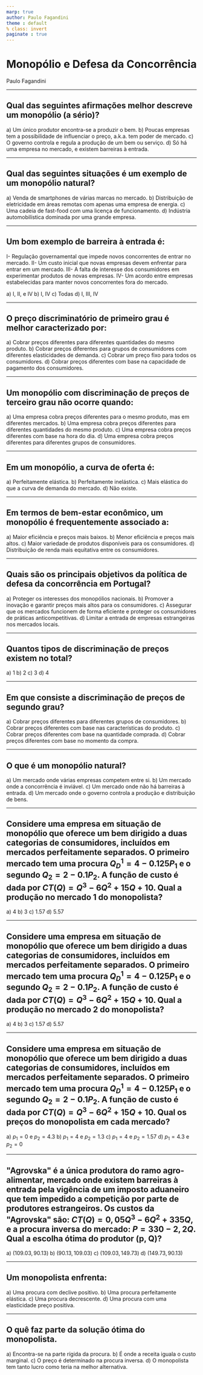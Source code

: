 ```yaml
---
marp: true
author: Paulo Fagandini
theme : default
% class: invert
paginate : true
---
```


# Monopólio e Defesa da Concorrência
Paulo Fagandini

---

## Qual das seguintes afirmações melhor descreve um monopólio (a sério)?

a) Um único produtor encontra-se a produzir o bem.
b) Poucas empresas tem a possibilidade de influenciar o preço, a.k.a. tem poder de mercado.
c) O governo controla e regula a produção de um bem ou serviço.
d) Só há uma empresa no mercado, e existem barreiras à entrada.

---

## Qual das seguintes situações é um exemplo de um monopólio natural?

a) Venda de smartphones de várias marcas no mercado.
b) Distribuição de eletricidade em áreas remotas com apenas uma empresa de energia.
c) Uma cadeia de fast-food com uma licença de funcionamento.
d) Indústria automobilística dominada por uma grande empresa.

---

## Um bom exemplo de barreira à entrada é:

I- Regulação governamental que impede novos concorrentes de entrar no mercado.
II- Um custo inicial que novas empresas devem enfrentar para entrar em um mercado.
III- A falta de interesse dos consumidores em experimentar produtos de novas empresas.
IV- Um acordo entre empresas estabelecidas para manter novos concorrentes fora do mercado.

a) I, II, e IV
b) I, IV
c) Todas
d) I, III, IV

---

## O preço discriminatório de primeiro grau é melhor caracterizado por:

a) Cobrar preços diferentes para diferentes quantidades do mesmo produto.
b) Cobrar preços diferentes para grupos de consumidores com diferentes elasticidades de demanda.
c) Cobrar um preço fixo para todos os consumidores.
d) Cobrar preços diferentes com base na capacidade de pagamento dos consumidores.

---

## Um monopólio com discriminação de preços de terceiro grau não ocorre quando:

a) Uma empresa cobra preços diferentes para o mesmo produto, mas em diferentes mercados.
b) Uma empresa cobra preços diferentes para diferentes quantidades do mesmo produto.
c) Uma empresa cobra preços diferentes com base na hora do dia.
d) Uma empresa cobra preços diferentes para diferentes grupos de consumidores.

---

## Em um monopólio, a curva de oferta é:

a) Perfeitamente elástica.
b) Perfeitamente inelástica.
c) Mais elástica do que a curva de demanda do mercado.
d) Não existe.

---

## Em termos de bem-estar econômico, um monopólio é frequentemente associado a:

a) Maior eficiência e preços mais baixos.
b) Menor eficiência e preços mais altos.
c) Maior variedade de produtos disponíveis para os consumidores.
d) Distribuição de renda mais equitativa entre os consumidores.

---

## Quais são os principais objetivos da política de defesa da concorrência em Portugal?

a) Proteger os interesses dos monopólios nacionais.
b) Promover a inovação e garantir preços mais altos para os consumidores.
c) Assegurar que os mercados funcionem de forma eficiente e proteger os consumidores de práticas anticompetitivas.
d) Limitar a entrada de empresas estrangeiras nos mercados locais.

---

## Quantos tipos de discriminação de preços existem no total?

a) 1
b) 2
c) 3
d) 4

---

## Em que consiste a discriminação de preços de segundo grau?

a) Cobrar preços diferentes para diferentes grupos de consumidores.
b) Cobrar preços diferentes com base nas características do produto.
c) Cobrar preços diferentes com base na quantidade comprada.
d) Cobrar preços diferentes com base no momento da compra.

---

## O que é um monopólio natural?

a) Um mercado onde várias empresas competem entre si.
b) Um mercado onde a concorrência é inviável.
c) Um mercado onde não há barreiras à entrada.
d) Um mercado onde o governo controla a produção e distribuição de bens.

---

## Considere uma empresa em situação de monopólio que oferece um bem dirigido a duas categorias de consumidores, incluídos em mercados perfeitamente separados. O primeiro mercado tem uma procura $Q_D^1=4-0.125 P_1$ e o segundo $Q_2=2-0.1P_2$. A função de custo é dada por $CT(Q)=Q^3-6Q^2+15Q+10$. Qual a produção no mercado 1 do monopolista?

a) 4
b) 3
c) 1.57
d) 5.57

---

## Considere uma empresa em situação de monopólio que oferece um bem dirigido a duas categorias de consumidores, incluídos em mercados perfeitamente separados. O primeiro mercado tem uma procura $Q_D^1=4-0.125 P_1$ e o segundo $Q_2=2-0.1P_2$. A função de custo é dada por $CT(Q)=Q^3-6Q^2+15Q+10$. Qual a produção no mercado 2 do monopolista?

a) 4
b) 3
c) 1.57
d) 5.57

---

## Considere uma empresa em situação de monopólio que oferece um bem dirigido a duas categorias de consumidores, incluídos em mercados perfeitamente separados. O primeiro mercado tem uma procura $Q_D^1=4-0.125 P_1$ e o segundo $Q_2=2-0.1P_2$. A função de custo é dada por $CT(Q)=Q^3-6Q^2+15Q+10$. Qual os preços do monopolista em cada mercado?

a) $p_1=0$ e $p_2=4.3$
b) $p_1=4$ e $p_2=1.3$
c) $p_1=4$ e $p_2=1.57$
d) $p_1=4.3$ e $p_2=0$

---

## "Agrovska" é a única produtora do ramo agro-alimentar, mercado onde existem barreiras à entrada pela vigência de um imposto aduaneiro que tem impedido a competição por parte de produtores estrangeiros. Os custos da "Agrovska" são: $CT(Q) = 0,05Q^3 - 6Q^2 + 335Q$, e a procura inversa do mercado: $P = 330 - 2,2Q$. Qual a escolha ótima do produtor (p, Q)?

a) $(109.03, 90.13)$
b) $(90.13, 109.03)$
c) $(109.03, 149.73)$
d) $(149.73, 90.13)$

---

## Um monopolista enfrenta:

a) Uma procura com declive positivo.
b) Uma procura perfeitamente elástica.
c) Uma procura decrescente.
d) Uma procura com uma elasticidade preço positiva.

---

## O quê faz parte da solução ótima do monopolista.

a) Encontra-se na parte rígida da procura.
b) É onde a receita iguala o custo marginal.
c) O preço é determinado na procura inversa.
d) O monopolista tem tanto lucro como teria na melhor alternativa.